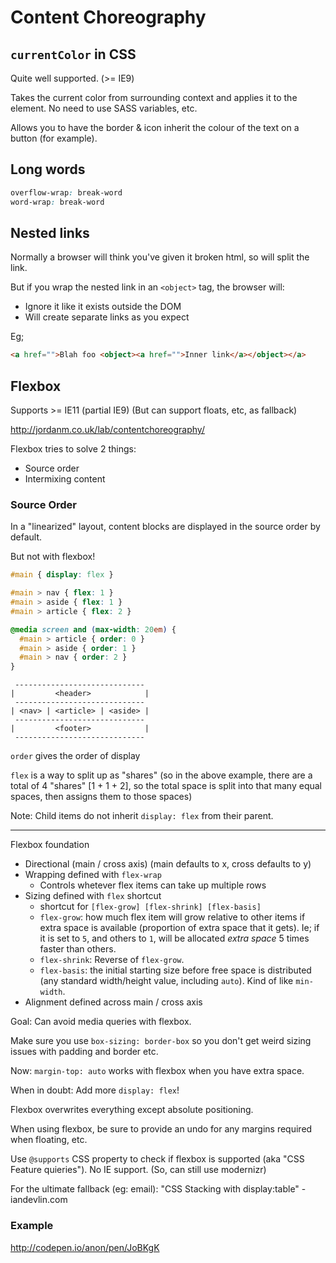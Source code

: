 # Content Choreography

## `currentColor` in CSS

Quite well supported. (>= IE9)

Takes the current color from surrounding context and applies it to the element.
No need to use SASS variables, etc.

Allows you to have the border & icon inherit the colour of the text on a button
(for example).

## Long words

```css
overflow-wrap: break-word
word-wrap: break-word
```

## Nested links

Normally a browser will think you've given it broken html, so will split the
link.

But if you wrap the nested link in an `<object>` tag, the browser will:

* Ignore it like it exists outside the DOM
* Will create separate links as you expect

Eg;

```html
<a href="">Blah foo <object><a href="">Inner link</a></object></a>
```

## Flexbox

Supports >= IE11 (partial IE9) (But can support floats, etc, as fallback)

http://jordanm.co.uk/lab/contentchoreography/

Flexbox tries to solve 2 things:

* Source order
* Intermixing content

### Source Order

In a "linearized" layout, content blocks are displayed in the source order by
default.

But not with flexbox!

```css
#main { display: flex }

#main > nav { flex: 1 }
#main > aside { flex: 1 }
#main > article { flex: 2 }

@media screen and (max-width: 20em) {
  #main > article { order: 0 }
  #main > aside { order: 1 }
  #main > nav { order: 2 }
}
```

```
 -----------------------------
|         <header>            |
 -----------------------------
| <nav> | <article> | <aside> |
 -----------------------------
|         <footer>            |
 -----------------------------
```

`order` gives the order of display

`flex` is a way to split up as "shares" (so in the above example, there are a
total of 4 "shares" [1 + 1 + 2], so the total space is split into that many
equal spaces, then assigns them to those spaces)

Note: Child items do not inherit `display: flex` from their parent.

---

Flexbox foundation

* Directional (main / cross axis) (main defaults to x, cross defaults to y)
* Wrapping defined with `flex-wrap`
  * Controls whetever flex items can take up multiple rows
* Sizing defined with `flex` shortcut
  * shortcut for `[flex-grow] [flex-shrink] [flex-basis]`
  * `flex-grow`: how much flex item will grow relative to other items if extra
    space is available (proportion of extra space that it gets). Ie; if it is
    set to `5`, and others to `1`, will be allocated _extra space_ 5 times
    faster than others.
  * `flex-shrink`: Reverse of `flex-grow`.
  * `flex-basis`: the initial starting size before free space is distributed (any
    standard width/height value, including `auto`). Kind of like `min-width`.
* Alignment defined across main / cross axis

Goal: Can avoid media queries with flexbox.

Make sure you use `box-sizing: border-box` so you don't get weird sizing issues
with padding and border etc.

Now: `margin-top: auto` works with flexbox when you have extra space.

When in doubt: Add more `display: flex`!

Flexbox overwrites everything except absolute positioning.

When using flexbox, be sure to provide an undo for any margins required when
floating, etc.

Use `@supports` CSS property to check if flexbox is supported (aka "CSS Feature
quieries"). No IE support. (So, can still use modernizr)

For the ultimate fallback (eg: email): "CSS Stacking with display:table" - iandevlin.com

### Example

http://codepen.io/anon/pen/JoBKgK

